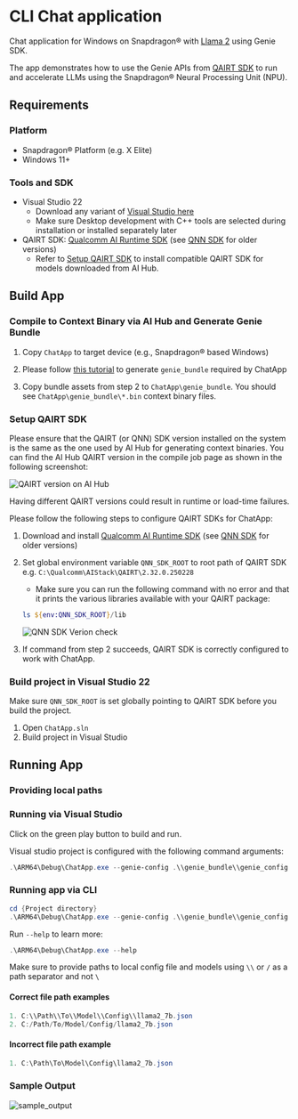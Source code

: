 # CLI Chat application

Chat application for Windows on Snapdragon® with [Llama 2](https://aihub.qualcomm.com/compute/models/llama_v2_7b_chat_quantized) using Genie SDK.

The app demonstrates how to use the Genie APIs from [QAIRT SDK](https://qpm.qualcomm.com/#/main/tools/details/Qualcomm_AI_Runtime_SDK) to run and accelerate LLMs using the Snapdragon® Neural Processing Unit (NPU).

## Requirements

### Platform

- Snapdragon® Platform (e.g. X Elite)
- Windows 11+

### Tools and SDK

- Visual Studio 22
  - Download any variant of [Visual Studio here](https://visualstudio.microsoft.com/vs/)
  - Make sure Desktop development with C++ tools are selected during installation or installed separately later
- QAIRT SDK: [Qualcomm AI Runtime SDK](https://qpm.qualcomm.com/#/main/tools/details/Qualcomm_AI_Runtime_SDK) (see [QNN SDK](https://qpm.qualcomm.com/#/main/tools/details/qualcomm_ai_engine_direct) for older versions)
  - Refer to [Setup QAIRT SDK](#setup-qairt-sdk) to install compatible QAIRT SDK for models downloaded from AI Hub.

## Build App

### Compile to Context Binary via AI Hub and Generate Genie Bundle

1. Copy `ChatApp` to target device (e.g., Snapdragon® based Windows)

2. Please follow [this
tutorial](https://github.com/quic/ai-hub-apps/tree/main/tutorials/llm_on_genie)
to generate `genie_bundle` required by ChatApp

3. Copy bundle assets from step 2 to `ChatApp\genie_bundle`. You should see
`ChatApp\genie_bundle\*.bin` context binary files.


### Setup QAIRT SDK

Please ensure that the QAIRT (or QNN) SDK version installed on the system is the same as the one used by AI Hub for generating context binaries.
You can find the AI Hub QAIRT version in the compile job page as shown in the following screenshot:

![QAIRT version on AI Hub](assets/images/ai-hub-qnn-version.png)

Having different QAIRT versions could result in runtime or load-time failures.

Please follow the following steps to configure QAIRT SDKs for ChatApp:

1. Download and install [Qualcomm AI Runtime SDK](https://qpm.qualcomm.com/#/main/tools/details/Qualcomm_AI_Runtime_SDK) (see [QNN SDK](https://qpm.qualcomm.com/#/main/tools/details/qualcomm_ai_engine_direct) for older versions)
2. Set global environment variable `QNN_SDK_ROOT` to root path of QAIRT SDK e.g. `C:\Qualcomm\AIStack\QAIRT\2.32.0.250228`

    - Make sure you can run the following command with no error and that it prints the various libraries available with your QAIRT package:

    ```powershell
    ls ${env:QNN_SDK_ROOT}/lib
    ```

    ![QNN SDK Verion check](assets/images/sample-qnn-sdk-check.png)
3. If command from step 2 succeeds, QAIRT SDK is correctly configured to work with ChatApp.


### Build project in Visual Studio 22

Make sure `QNN_SDK_ROOT` is set globally pointing to QAIRT SDK before you build the project.

1. Open `ChatApp.sln`
2. Build project in Visual Studio

## Running App

### Providing local paths

### Running via Visual Studio

Click on the green play button to build and run.

Visual studio project is configured with the following command arguments:

```powershell
.\ARM64\Debug\ChatApp.exe --genie-config .\\genie_bundle\\genie_config.json --base-dir .\\genie_bundle\\
```

### Running app via CLI

```powershell
cd {Project directory}
.\ARM64\Debug\ChatApp.exe --genie-config .\\genie_bundle\\genie_config.json --base-dir .\\genie_bundle\\
```

Run `--help` to learn more:

```powershell
.\ARM64\Debug\ChatApp.exe --help
```

Make sure to provide paths to local config file and models using `\\` or `/` as a path separator and not `\`


#### Correct file path examples

```powershell
1. C:\\Path\\To\\Model\\Config\\llama2_7b.json
2. C:/Path/To/Model/Config/llama2_7b.json
```

#### Incorrect file path example

```powershell
1. C:\Path\To\Model\Config\llama2_7b.json
```


### Sample Output

![sample_output](assets/images/sample_output.png)
